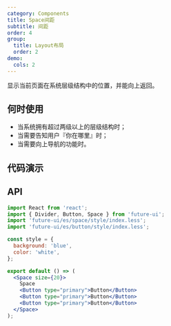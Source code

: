 ```yaml
---
category: Components
title: Space间距
subtitle: 间距
order: 4
group:
  title: Layout布局
  order: 2
demo:
  cols: 2
---
```


显示当前页面在系统层级结构中的位置，并能向上返回。

## 何时使用

- 当系统拥有超过两级以上的层级结构时；
- 当需要告知用户『你在哪里』时；
- 当需要向上导航的功能时。

## 代码演示

## API

```jsx
import React from 'react';
import { Divider, Button, Space } from 'future-ui';
import 'future-ui/es/space/style/index.less';
import 'future-ui/es/button/style/index.less';

const style = {
  background: 'blue',
  color: 'white',
};

export default () => (
  <Space size={20}>
    Space
    <Button type="primary">Button</Button>
    <Button type="primary">Button</Button>
    <Button type="primary">Button</Button>
  </Space>
);
```
